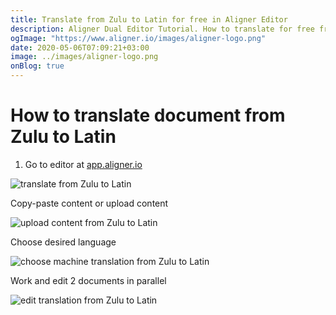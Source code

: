 ```yaml
---
title: Translate from Zulu to Latin for free in Aligner Editor
description: Aligner Dual Editor Tutorial. How to translate for free from Zulu to Latin. Aligner is multilingual document management platform. 
ogImage: "https://www.aligner.io/images/aligner-logo.png"
date: 2020-05-06T07:09:21+03:00
image: ../images/aligner-logo.png
onBlog: true
---
```


# How to translate document from Zulu to Latin

1. Go to editor at [app.aligner.io](https://app.aligner.io "Aligner App web page")

![translate from Zulu to Latin](../aligner-blank-editor.png "translate from Zulu to Latin")

Copy-paste content or upload content

![upload content from Zulu to Latin](../aligner-uploaded-document.png "upload content from Zulu to Latin")

Choose desired language

![choose machine translation from Zulu to Latin](../aligner-language-dropdown.png "choose machine translation from Zulu to Latin")

Work and edit 2 documents in parallel

![edit translation from Zulu to Latin](../aligner-double-sitded-editor.png "edit translation from Zulu to Latin")

